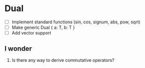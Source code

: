 # Dual

-[ ] Implement standard functions (sin, cos, signum, abs, pow, sqrt)
-[ ] Make generic Dual<T> { a: T, b: T }
-[ ] Add vector support

## I wonder
1. Is there any way to derive commutative operators?
